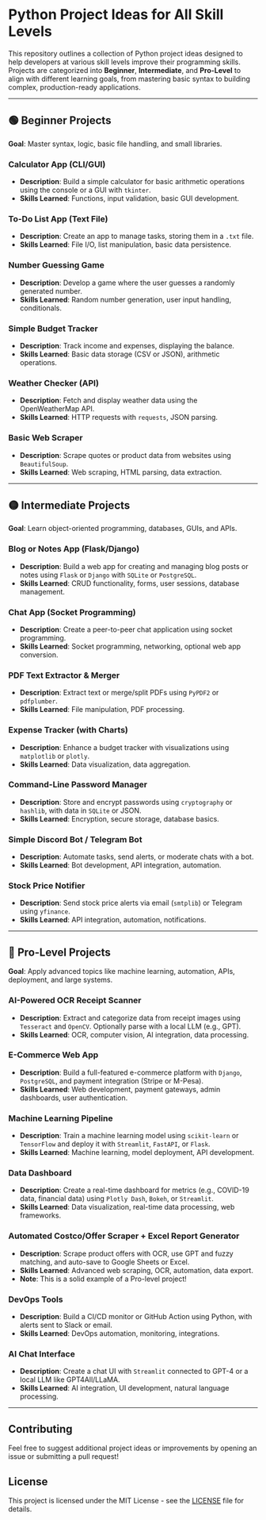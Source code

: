 # Python Project Ideas for All Skill Levels

This repository outlines a collection of Python project ideas designed to help developers at various skill levels improve their programming skills. Projects are categorized into **Beginner**, **Intermediate**, and **Pro-Level** to align with different learning goals, from mastering basic syntax to building complex, production-ready applications.

---

## 🟢 Beginner Projects
**Goal**: Master syntax, logic, basic file handling, and small libraries.

### Calculator App (CLI/GUI)  
- **Description**: Build a simple calculator for basic arithmetic operations using the console or a GUI with `tkinter`.
- **Skills Learned**: Functions, input validation, basic GUI development.

### To-Do List App (Text File)
- **Description**: Create an app to manage tasks, storing them in a `.txt` file.
- **Skills Learned**: File I/O, list manipulation, basic data persistence.

### Number Guessing Game
- **Description**: Develop a game where the user guesses a randomly generated number.
- **Skills Learned**: Random number generation, user input handling, conditionals.

### Simple Budget Tracker
- **Description**: Track income and expenses, displaying the balance.
- **Skills Learned**: Basic data storage (CSV or JSON), arithmetic operations.

### Weather Checker (API)
- **Description**: Fetch and display weather data using the OpenWeatherMap API.
- **Skills Learned**: HTTP requests with `requests`, JSON parsing.

### Basic Web Scraper
- **Description**: Scrape quotes or product data from websites using `BeautifulSoup`.
- **Skills Learned**: Web scraping, HTML parsing, data extraction.

---

## 🟡 Intermediate Projects
**Goal**: Learn object-oriented programming, databases, GUIs, and APIs.

### Blog or Notes App (Flask/Django)
- **Description**: Build a web app for creating and managing blog posts or notes using `Flask` or `Django` with `SQLite` or `PostgreSQL`.
- **Skills Learned**: CRUD functionality, forms, user sessions, database management.

### Chat App (Socket Programming)
- **Description**: Create a peer-to-peer chat application using socket programming.
- **Skills Learned**: Socket programming, networking, optional web app conversion.

### PDF Text Extractor & Merger
- **Description**: Extract text or merge/split PDFs using `PyPDF2` or `pdfplumber`.
- **Skills Learned**: File manipulation, PDF processing.

### Expense Tracker (with Charts)
- **Description**: Enhance a budget tracker with visualizations using `matplotlib` or `plotly`.
- **Skills Learned**: Data visualization, data aggregation.

### Command-Line Password Manager
- **Description**: Store and encrypt passwords using `cryptography` or `hashlib`, with data in `SQLite` or JSON.
- **Skills Learned**: Encryption, secure storage, database basics.

### Simple Discord Bot / Telegram Bot
- **Description**: Automate tasks, send alerts, or moderate chats with a bot.
- **Skills Learned**: Bot development, API integration, automation.

### Stock Price Notifier
- **Description**: Send stock price alerts via email (`smtplib`) or Telegram using `yfinance`.
- **Skills Learned**: API integration, automation, notifications.

---

## 🔴 Pro-Level Projects
**Goal**: Apply advanced topics like machine learning, automation, APIs, deployment, and large systems.

### AI-Powered OCR Receipt Scanner
- **Description**: Extract and categorize data from receipt images using `Tesseract` and `OpenCV`. Optionally parse with a local LLM (e.g., GPT).
- **Skills Learned**: OCR, computer vision, AI integration, data processing.

### E-Commerce Web App
- **Description**: Build a full-featured e-commerce platform with `Django`, `PostgreSQL`, and payment integration (Stripe or M-Pesa).
- **Skills Learned**: Web development, payment gateways, admin dashboards, user authentication.

### Machine Learning Pipeline
- **Description**: Train a machine learning model using `scikit-learn` or `TensorFlow` and deploy it with `Streamlit`, `FastAPI`, or `Flask`.
- **Skills Learned**: Machine learning, model deployment, API development.

### Data Dashboard
- **Description**: Create a real-time dashboard for metrics (e.g., COVID-19 data, financial data) using `Plotly Dash`, `Bokeh`, or `Streamlit`.
- **Skills Learned**: Data visualization, real-time data processing, web frameworks.

### Automated Costco/Offer Scraper + Excel Report Generator
- **Description**: Scrape product offers with OCR, use GPT and fuzzy matching, and auto-save to Google Sheets or Excel.
- **Skills Learned**: Advanced web scraping, OCR, automation, data export.
- **Note**: This is a solid example of a Pro-level project!

### DevOps Tools
- **Description**: Build a CI/CD monitor or GitHub Action using Python, with alerts sent to Slack or email.
- **Skills Learned**: DevOps automation, monitoring, integrations.

### AI Chat Interface
- **Description**: Create a chat UI with `Streamlit` connected to GPT-4 or a local LLM like GPT4All/LLaMA.
- **Skills Learned**: AI integration, UI development, natural language processing.

---

## Contributing
Feel free to suggest additional project ideas or improvements by opening an issue or submitting a pull request!

## License
This project is licensed under the MIT License - see the [LICENSE](LICENSE) file for details.